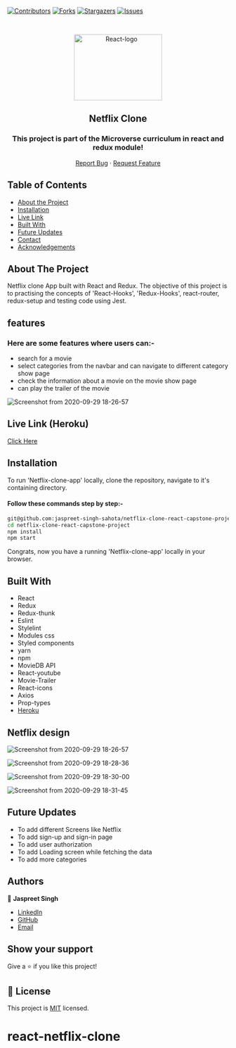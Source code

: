 <!--
*** Thanks for checking out this README Template. If you have a suggestion that would
*** make this better, please fork the repo and create a pull request or simply open
*** an issue with the tag "enhancement".
*** Thanks again! Now go create something AMAZING! :D
-->

<!-- PROJECT SHIELDS -->
<!--
*** I'm using markdown "reference style" links for readability.
*** Reference links are enclosed in brackets [ ] instead of parentheses ( ).
*** See the bottom of this document for the declaration of the reference variables
*** for contributors-url, forks-url, etc. This is an optional, concise syntax you may use.
*** https://www.markdownguide.org/basic-syntax/#reference-style-links
-->
[![Contributors][contributors-shield]][contributors-url]
[![Forks][forks-shield]][forks-url]
[![Stargazers][stars-shield]][stars-url]
[![Issues][issues-shield]][issues-url]

<!-- PROJECT LOGO -->

<br />
<p align="center">
  <a href="git@github.com:jaspreet-singh-sahota/netflix-clone-react-capstone-project.git">
    <p align="center"> <img src="https://cdn.vox-cdn.com/thumbor/Yq1Vd39jCBGpTUKHUhEx5FfxvmM=/39x0:3111x2048/1200x800/filters:focal(39x0:3111x2048)/cdn.vox-cdn.com/uploads/chorus_image/image/49901753/netflixlogo.0.0.png" alt="React-logo" height="150" width="200"> </p>
  </a>

  <h2 align="center">Netflix Clone</h2>
  <h3 align="center"> This project is part of the Microverse curriculum in react and redux module! </h3>

  <p align="center">
    <a href="https://github.com/jaspreet-singh-sahota/netflix-clone-react-capstone-project/issues">Report Bug</a>
    · 
    <a href="https://github.com/jaspreet-singh-sahota/netflix-clone-react-capstone-project/issues">Request Feature</a>
  </p>
</p>

<!-- TABLE OF CONTENTS -->
## Table of Contents

* [About the Project](#about-the-project)
* [Installation](#installation)
* [Live Link](#Live-Link-(Netlify))
* [Built With](#built-with)
* [Future Updates](#future-updates)
* [Contact](#Authors)
* [Acknowledgements](#acknowledgements)

<!-- ABOUT THE PROJECT -->
## About The Project

Netflix clone App built with React and Redux. The objective of this project is to practising the concepts of 'React-Hooks', 'Redux-Hooks', react-router, redux-setup and testing code using Jest.

## features

### Here are some features where users can:-
- search for a movie 
- select categories from the navbar and can navigate to different category show page
- check the information about a movie on the movie show page
- can play the trailer of the movie

![Screenshot from 2020-09-29 18-26-57](https://user-images.githubusercontent.com/55361440/94561924-4d405d80-0282-11eb-8890-48c7a4004131.png)

<!-- Live Link (Netlify) -->

## Live Link (Heroku)

[Click Here](https://jassi-netflix-clone.herokuapp.com/)


<!-- INSTALLATION -->

## Installation

To run 'Netflix-clone-app' locally, clone the repository, navigate to it's containing directory.

#### Follow these commands step by step:-  

```bash
git@github.com:jaspreet-singh-sahota/netflix-clone-react-capstone-project.git
cd netflix-clone-react-capstone-project
npm install
npm start
```

Congrats, now you have a running 'Netflix-clone-app' locally in your browser.

<!-- BUILD WITH -->

## Built With

- React
- Redux
- Redux-thunk
- Eslint
- Stylelint
- Modules css
- Styled components
- yarn
- npm
- MovieDB API
- React-youtube
- Movie-Trailer
- React-icons
- Axios
- Prop-types
- [Heroku](https://jassi-netflix-clone.herokuapp.com/)

<!-- Future Updates -->

## Netflix design

![Screenshot from 2020-09-29 18-26-57](https://user-images.githubusercontent.com/55361440/94561924-4d405d80-0282-11eb-8890-48c7a4004131.png)

![Screenshot from 2020-09-29 18-28-36](https://user-images.githubusercontent.com/55361440/94561929-4f0a2100-0282-11eb-8a4a-c987a3d96fec.png)

![Screenshot from 2020-09-29 18-30-00](https://user-images.githubusercontent.com/55361440/94561936-503b4e00-0282-11eb-8360-d9a8af1f035d.png)

![Screenshot from 2020-09-29 18-31-45](https://user-images.githubusercontent.com/55361440/94561939-50d3e480-0282-11eb-9ae5-622d22fa26fe.png)

## Future Updates

- To add different Screens like Netflix
- To add sign-up and sign-in page
- To add user authorization
- To add Loading screen while fetching the data 
- To add more categories

<!-- CONTACT -->

## Authors

👤 **Jaspreet Singh** 
    
- [LinkedIn](https://www.linkedin.com/in/jaspreet-singh-a28286146/)
- [GitHub](https://github.com/jaspreet-singh-sahota)
- [Email](jaspreetsinghjassi01@gmail.com)


## Show your support

Give a ⭐️ if you like this project!

<!-- MARKDOWN LINKS & IMAGES -->
<!-- https://www.markdownguide.org/basic-syntax/#reference-style-links -->
[contributors-shield]: https://img.shields.io/github/contributors/jaspreet-singh-sahota/netflix-clone-react-capstone-project.svg?style=flat-square
[contributors-url]: https://github.com/jaspreet-singh-sahota/netflix-clone-react-capstone-project/graphs/contributors
[forks-shield]: https://img.shields.io/github/forks/jaspreet-singh-sahota/netflix-clone-react-capstone-project.svg?style=flat-square
[forks-url]: https://github.com/jaspreet-singh-sahota/netflix-clone-react-capstone-project/network/members
[stars-shield]: https://img.shields.io/github/stars/jaspreet-singh-sahota/netflix-clone-react-capstone-project.svg?style=flat-square
[stars-url]: https://github.com/jaspreet-singh-sahota/netflix-clone-react-capstone-project/stargazers
[issues-shield]: https://img.shields.io/github/issues/jaspreet-singh-sahota/netflix-clone-react-capstone-project.svg?style=flat-square
[issues-url]: https://github.com/jaspreet-singh-sahota/netflix-clone-react-capstone-project/issues

## 📝 License

This project is [MIT](https://opensource.org/licenses/MIT) licensed.
# react-netflix-clone